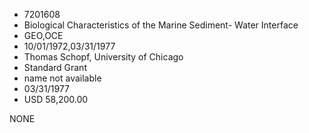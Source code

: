 * 7201608
* Biological Characteristics of the Marine Sediment- Water    Interface
* GEO,OCE
* 10/01/1972,03/31/1977
* Thomas Schopf, University of Chicago
* Standard Grant
*   name not available
* 03/31/1977
* USD 58,200.00

NONE